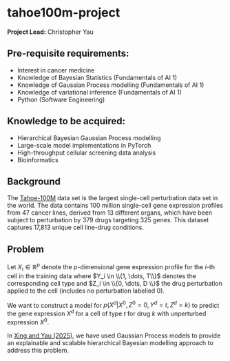 # tahoe100m-project

**Project Lead:** Christopher Yau

## Pre-requisite requirements: 

- Interest in cancer medicine
- Knowledge of Bayesian Statistics (Fundamentals of AI 1)
- Knowledge of Gaussian Process modelling (Fundamentals of AI 1)
- Knowledge of variational inference (Fundamentals of AI 1)
- Python (Software Engineering)

## Knowledge to be acquired:

- Hierarchical Bayesian Gaussian Process modelling
- Large-scale model implementations in PyTorch
- High-throughput cellular screening data analysis
- Bioinformatics

## Background
 
The [Tahoe-100M](https://www.biorxiv.org/content/10.1101/2025.02.20.639398v1.full) data set is the largest single-cell perturbation data set in the world. The data contains 100 million single-cell gene expression profiles from 47 cancer lines, derived from 13 different organs, which have been subject to perturbation by 379 drugs targeting 325 genes. This dataset captures 17,813 unique cell line-drug conditions.

## Problem

Let $X_i \in \mathbb{R}^p$ denote the $p$-dimensional gene expression profile for the $i$-th cell in the training data where $Y_i \in \\{1, \dots, T\\}$ denotes the corresponding cell type and $Z_i \in \\{0, \dots, D \\}$ the drug perturbation applied to the cell (includes no perturbation labelled 0). 

We want to construct a model for $p(X^d | X^0, Z^0 = 0, Y^d = t, Z^d = k )$ to predict the gene expression $X^d$ for a cell of type $t$ for drug $k$ with unperturbed expression $X^0$.

In [Xing and Yau (2025)](https://www.biorxiv.org/content/10.1101/2025.03.26.645455v1), we have used Gaussian Process models to provide an explainable and scalable hierarchical Bayesian modelling approach to address this problem.
